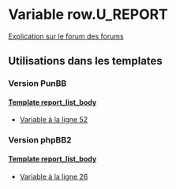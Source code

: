 # Variable row.U_REPORT
[Explication sur le forum des forums](http://forum.forumactif.com/t294113-listing-des-variables#row.U_REPORT)

## Utilisations dans les templates

### Version PunBB

#### [Template report_list_body](punbb/report_list_body.md)
* [Variable à la ligne 52](../punbb/report_list_body.tpl#L52)

### Version phpBB2

#### [Template report_list_body](subsilver/report_list_body.md)
* [Variable à la ligne 26](../subsilver/report_list_body.tpl#L26)